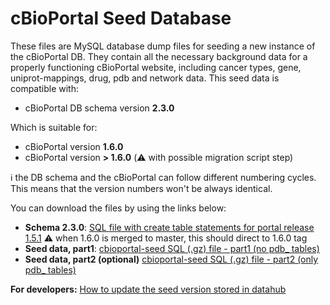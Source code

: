 # cBioPortal Seed Database

These files are MySQL database dump files for seeding a new instance of the cBioPortal DB. They contain all the necessary background data for a properly functioning cBioPortal website, including cancer types, gene, uniprot-mappings, drug, pdb and network data. This seed data is compatible with:

- cBioPortal DB schema version **2.3.0**

Which is suitable for:

- cBioPortal version **1.6.0**
- cBioPortal version **> 1.6.0** (:warning: with possible migration script step)

:information_source: the DB schema and the cBioPortal can follow different numbering cycles. This means that the version numbers won't be always identical.

You can download the files by using the links below:

- **Schema 2.3.0**: [SQL file with create table statements for portal release 1.5.1](https://raw.githubusercontent.com/cBioPortal/cbioportal/geneset/db-scripts/src/main/resources/cgds.sql) :warning: when 1.6.0 is merged to master, this should direct to 1.6.0 tag
- **Seed data, part1**: [cbioportal-seed SQL (.gz) file - part1 (no pdb_ tables)](seed-cbioportal_hg19_v2.3.0.sql.gz)
- **Seed data, part2 (optional)** [cbioportal-seed SQL (.gz) file - part2 (only pdb_ tables)](seed-cbioportal_hg19_v2.3.0_only-pdb.sql.gz)

**For developers:** [How to update the seed version stored in datahub](Update-Seed-Database.md)
